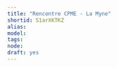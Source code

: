 ```yaml
---
title: "Rencontre CPME - La Myne"
shortid: S1arXKTKZ
alias: 
model: 
tags: 
node: 
draft: yes
--- 
```

 